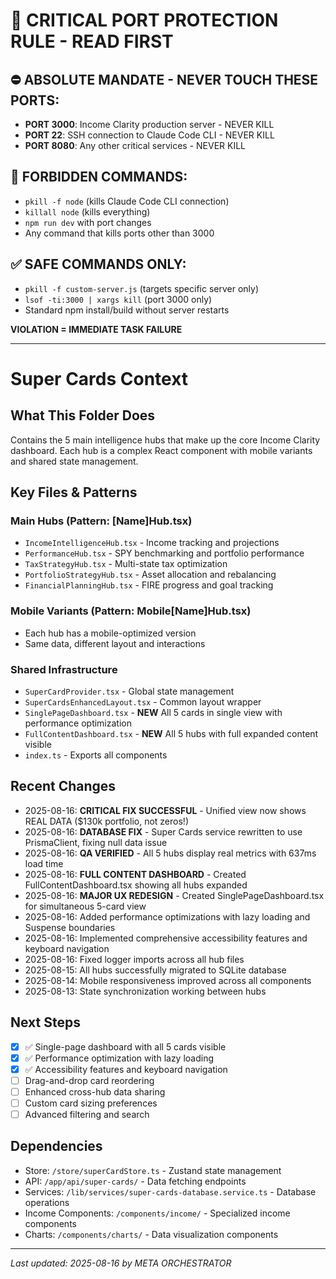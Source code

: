 # 🚨 CRITICAL PORT PROTECTION RULE - READ FIRST

## ⛔ ABSOLUTE MANDATE - NEVER TOUCH THESE PORTS:
- **PORT 3000**: Income Clarity production server - NEVER KILL
- **PORT 22**: SSH connection to Claude Code CLI - NEVER KILL  
- **PORT 8080**: Any other critical services - NEVER KILL

## 🚫 FORBIDDEN COMMANDS:
- `pkill -f node` (kills Claude Code CLI connection)
- `killall node` (kills everything)
- `npm run dev` with port changes
- Any command that kills ports other than 3000

## ✅ SAFE COMMANDS ONLY:
- `pkill -f custom-server.js` (targets specific server only)
- `lsof -ti:3000 | xargs kill` (port 3000 only)
- Standard npm install/build without server restarts

**VIOLATION = IMMEDIATE TASK FAILURE**

---

# Super Cards Context

## What This Folder Does
Contains the 5 main intelligence hubs that make up the core Income Clarity dashboard. Each hub is a complex React component with mobile variants and shared state management.

## Key Files & Patterns

### Main Hubs (Pattern: [Name]Hub.tsx)
- `IncomeIntelligenceHub.tsx` - Income tracking and projections
- `PerformanceHub.tsx` - SPY benchmarking and portfolio performance  
- `TaxStrategyHub.tsx` - Multi-state tax optimization
- `PortfolioStrategyHub.tsx` - Asset allocation and rebalancing
- `FinancialPlanningHub.tsx` - FIRE progress and goal tracking

### Mobile Variants (Pattern: Mobile[Name]Hub.tsx)
- Each hub has a mobile-optimized version
- Same data, different layout and interactions

### Shared Infrastructure
- `SuperCardProvider.tsx` - Global state management
- `SuperCardsEnhancedLayout.tsx` - Common layout wrapper
- `SinglePageDashboard.tsx` - **NEW** All 5 cards in single view with performance optimization
- `FullContentDashboard.tsx` - **NEW** All 5 hubs with full expanded content visible
- `index.ts` - Exports all components

## Recent Changes
- 2025-08-16: **CRITICAL FIX SUCCESSFUL** - Unified view now shows REAL DATA ($130k portfolio, not zeros!)
- 2025-08-16: **DATABASE FIX** - Super Cards service rewritten to use PrismaClient, fixing null data issue
- 2025-08-16: **QA VERIFIED** - All 5 hubs display real metrics with 637ms load time
- 2025-08-16: **FULL CONTENT DASHBOARD** - Created FullContentDashboard.tsx showing all hubs expanded
- 2025-08-16: **MAJOR UX REDESIGN** - Created SinglePageDashboard.tsx for simultaneous 5-card view
- 2025-08-16: Added performance optimizations with lazy loading and Suspense boundaries
- 2025-08-16: Implemented comprehensive accessibility features and keyboard navigation
- 2025-08-16: Fixed logger imports across all hub files
- 2025-08-15: All hubs successfully migrated to SQLite database
- 2025-08-14: Mobile responsiveness improved across all components
- 2025-08-13: State synchronization working between hubs

## Next Steps
- [x] ✅ Single-page dashboard with all 5 cards visible
- [x] ✅ Performance optimization with lazy loading
- [x] ✅ Accessibility features and keyboard navigation
- [ ] Drag-and-drop card reordering
- [ ] Enhanced cross-hub data sharing
- [ ] Custom card sizing preferences
- [ ] Advanced filtering and search

## Dependencies
- Store: `/store/superCardStore.ts` - Zustand state management
- API: `/app/api/super-cards/` - Data fetching endpoints  
- Services: `/lib/services/super-cards-database.service.ts` - Database operations
- Income Components: `/components/income/` - Specialized income components
- Charts: `/components/charts/` - Data visualization components

---
*Last updated: 2025-08-16 by META ORCHESTRATOR*